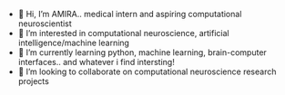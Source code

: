 - 👋 Hi, I’m AMIRA.. medical intern and aspiring computational neuroscientist 
- 👀 I’m interested in computational neuroscience, artificial intelligence/machine learning
- 🌱 I’m currently learning python, machine learning, brain-computer interfaces.. and whatever i find intersting! 
- 💞️ I’m looking to collaborate on computational neuroscience research projects

<!---
AmiraFadl/AmiraFadl is a ✨ special ✨ repository because its `README.md` (this file) appears on your GitHub profile.
You can click the Preview link to take a look at your changes.
--->
